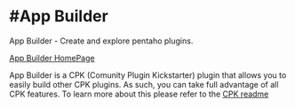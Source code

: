 #App Builder
===

App Builder - Create and explore pentaho plugins.

[App Builder HomePage](http://community.pentaho.com/projects/app-builder/)

App Builder is a CPK (Comunity Plugin Kickstarter) plugin that allows you to easily build other CPK plugins. As such, you can take full advantage of all CPK features. To learn more about this please refer to the [CPK readme](https://github.com/webdetails/cpk/blob/master/README.md)